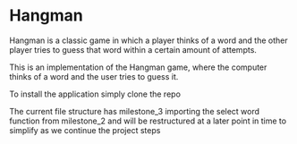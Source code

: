 # Hangman
Hangman is a classic game in which a player thinks of a word and the other player tries to guess that word within a certain amount of attempts.

This is an implementation of the Hangman game, where the computer thinks of a word and the user tries to guess it. 

To install the application simply clone the repo

The current file structure has milestone_3 importing the select word function from milestone_2 and will be restructured at a later point in time to simplify as we continue the project steps

